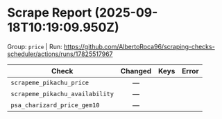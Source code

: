 # Scrape Report (2025-09-18T10:19:09.950Z)

Group: `price`  |  Run: https://github.com/AlbertoRoca96/scraping-checks-scheduler/actions/runs/17825517967

| Check | Changed | Keys | Error |
|---|:---:|:--|:--|
| `scrapeme_pikachu_price` | — |  |  |
| `scrapeme_pikachu_availability` | — |  |  |
| `psa_charizard_price_gem10` | — |  |  |

